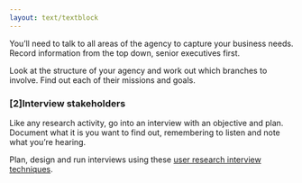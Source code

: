 ```yaml
---
layout: text/textblock
---
```

You’ll need to talk to all areas of the agency to capture your business needs. Record information from the top down, senior executives first.

Look at the structure of your agency and work out which branches to involve. Find out each of their missions and goals. 
### [2]Interview stakeholders
Like any research activity, go into an interview with an objective and plan. Document what it is you want to find out, remembering to listen and note what you’re hearing. 

Plan, design and run interviews using these [user research interview techniques](/user-research/interviewing-users/).
